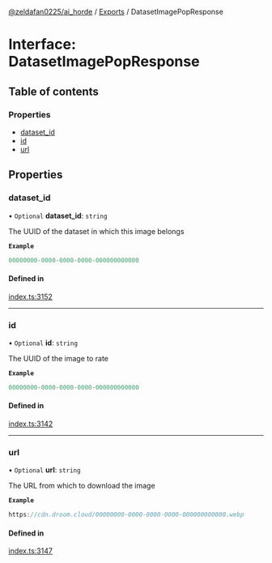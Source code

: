 [@zeldafan0225/ai_horde](../README.md) / [Exports](../modules.md) / DatasetImagePopResponse

# Interface: DatasetImagePopResponse

## Table of contents

### Properties

- [dataset\_id](DatasetImagePopResponse.md#dataset_id)
- [id](DatasetImagePopResponse.md#id)
- [url](DatasetImagePopResponse.md#url)

## Properties

### dataset\_id

• `Optional` **dataset\_id**: `string`

The UUID of the dataset in which this image belongs

**`Example`**

```ts
00000000-0000-0000-0000-000000000000
```

#### Defined in

[index.ts:3152](https://github.com/ZeldaFan0225/ai_horde/blob/9b3ae88/index.ts#L3152)

___

### id

• `Optional` **id**: `string`

The UUID of the image to rate

**`Example`**

```ts
00000000-0000-0000-0000-000000000000
```

#### Defined in

[index.ts:3142](https://github.com/ZeldaFan0225/ai_horde/blob/9b3ae88/index.ts#L3142)

___

### url

• `Optional` **url**: `string`

The URL from which to download the image

**`Example`**

```ts
https://cdn.droom.cloud/00000000-0000-0000-0000-000000000000.webp
```

#### Defined in

[index.ts:3147](https://github.com/ZeldaFan0225/ai_horde/blob/9b3ae88/index.ts#L3147)
